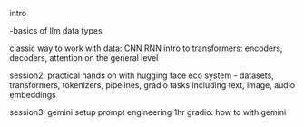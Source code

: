 
intro

-basics of llm
data types

classic way to work with data: CNN RNN
intro to transformers: encoders, decoders, attention on the general level


session2: practical hands on with hugging face eco system - datasets, transformers, tokenizers, pipelines, gradio
tasks including text, image, audio
embeddings


session3: gemini setup
prompt engineering 1hr
gradio: how  to with gemini
